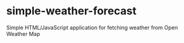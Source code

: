 # simple-weather-forecast
Simple HTML/JavaScript application for fetching weather from Open Weather Map
